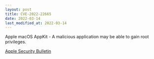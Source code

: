 ```yaml
---
layout: post
title: CVE-2022-22665
date: 2022-03-14
last_modified_at: 2022-03-14
---
```


Apple macOS AppKit - A malicious application may be able to gain root privileges.

[Apple Security Bulletin](https://support.apple.com/en-us/HT213184)